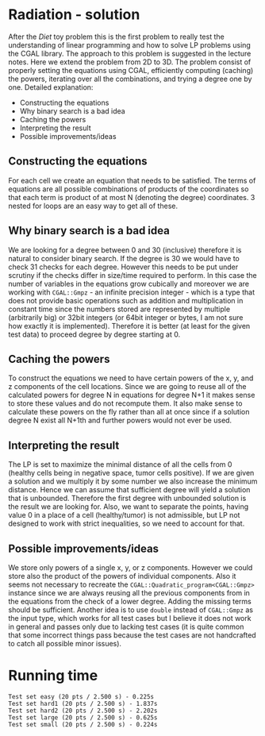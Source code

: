 # Radiation - solution
After the *Diet* toy problem this is the first problem to really test the understanding of linear programming and how to solve LP problems using the CGAL library. The approach to this problem is suggested in the lecture notes. Here we extend the problem from 2D to 3D. The problem consist of properly setting the equations using CGAL, efficiently computing (caching) the powers, iterating over all the combinations, and trying a degree one by one. Detailed explanation:
- Constructing the equations
- Why binary search is a bad idea
- Caching the powers
- Interpreting the result
- Possible improvements/ideas

## Constructing the equations
For each cell we create an equation that needs to be satisfied. The terms of equations are all possible combinations of products of the coordinates so that each term is product of at most N (denoting the degree) coordinates. 3 nested for loops are an easy way to get all of these.

## Why binary search is a bad idea
We are looking for a degree between 0 and 30 (inclusive) therefore it is natural to consider binary search. If the degree is 30 we would have to check 31 checks for each degree. However this needs to be put under scrutiny if the checks differ in size/time required to perform. In this case the number of variables in the equations grow cubically and moreover we are working with `CGAL::Gmpz` - an infinite precision integer - which is a type that does not provide basic operations such as addition and multiplication in constant time since the numbers stored are represented by multiple (arbitrarily big) or 32bit integers (or 64bit integer or bytes, I am not sure how exactly it is implemented). Therefore it is better (at least for the given test data) to proceed degree by degree starting at 0.

## Caching the powers
To construct the equations we need to have certain powers of the x, y, and z components of the cell locations. Since we are going to reuse all of the calculated powers for degree N in equations for degree N+1 it makes sense to store these values and do not recompute them. It also make sense to calculate these powers on the fly rather than all at once since if a solution degree N exist all N+1th and further powers would not ever be used.

## Interpreting the result
The LP is set to maximize the minimal distance of all the cells from 0 (healthy cells being in negative space, tumor cells positive). If we are given a solution and we multiply it by some number we also increase the minimum distance. Hence we can assume that sufficient degree will yield a solution that is unbounded. Therefore the first degree with unbounded solution is the result we are looking for.
Also, we want to separate the points, having value 0 in a place of a cell (healthy/tumor) is not admissible, but LP not designed to work with strict inequalities, so we need to account for that.

## Possible improvements/ideas
We store only powers of a single x, y, or z components. However we could store also the product of the powers of individual components. Also it seems not necessary to recreate the `CGAL::Quadratic_program<CGAL::Gmpz>` instance since we are always reusing all the previous components from in the equations from the check of a lower degree. Adding the missing terms should be sufficient.
Another idea is to use `double` instead of `CGAL::Gmpz` as the input type, which works for all test cases but I believe it does not work in general and passes only due to lacking test cases (it is quite common that some incorrect things pass because the test cases are not handcrafted to catch all possible minor issues).
# Running time
    Test set easy (20 pts / 2.500 s) - 0.225s
    Test set hard1 (20 pts / 2.500 s) - 1.837s
    Test set hard2 (20 pts / 2.500 s) - 2.202s
    Test set large (20 pts / 2.500 s) - 0.625s
    Test set small (20 pts / 2.500 s) - 0.224s
